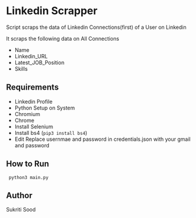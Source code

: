 # Linkedin Scrapper

Script scraps the data of Linkedin Connections(first) of a User on Linkedin

It scraps the following data on All Connections
- Name
- Linkedin_URL
- Latest_JOB_Position
- Skills


## Requirements

- Linkedin Profile
- Python Setup on System
- Chromium
- Chrome
- Install Selenium
- Install bs4 (```pip3 install bs4```)
- Edit Replace usernmae and password in credentials.json with your gmail and password


## How to Run

``` python3 main.py```


## Author
Sukriti Sood

